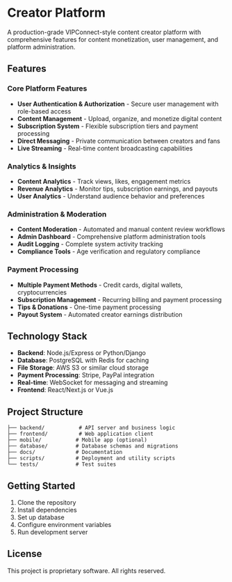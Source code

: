 # Creator Platform

A production-grade VIPConnect-style content creator platform with comprehensive features for content monetization, user management, and platform administration.

## Features

### Core Platform Features
- **User Authentication & Authorization** - Secure user management with role-based access
- **Content Management** - Upload, organize, and monetize digital content
- **Subscription System** - Flexible subscription tiers and payment processing
- **Direct Messaging** - Private communication between creators and fans
- **Live Streaming** - Real-time content broadcasting capabilities

### Analytics & Insights
- **Content Analytics** - Track views, likes, engagement metrics
- **Revenue Analytics** - Monitor tips, subscription earnings, and payouts
- **User Analytics** - Understand audience behavior and preferences

### Administration & Moderation
- **Content Moderation** - Automated and manual content review workflows
- **Admin Dashboard** - Comprehensive platform administration tools
- **Audit Logging** - Complete system activity tracking
- **Compliance Tools** - Age verification and regulatory compliance

### Payment Processing
- **Multiple Payment Methods** - Credit cards, digital wallets, cryptocurrencies
- **Subscription Management** - Recurring billing and payment processing
- **Tips & Donations** - One-time payment processing
- **Payout System** - Automated creator earnings distribution

## Technology Stack

- **Backend**: Node.js/Express or Python/Django
- **Database**: PostgreSQL with Redis for caching
- **File Storage**: AWS S3 or similar cloud storage
- **Payment Processing**: Stripe, PayPal integration
- **Real-time**: WebSocket for messaging and streaming
- **Frontend**: React/Next.js or Vue.js

## Project Structure

```
├── backend/           # API server and business logic
├── frontend/          # Web application client
├── mobile/           # Mobile app (optional)
├── database/         # Database schemas and migrations
├── docs/             # Documentation
├── scripts/          # Deployment and utility scripts
└── tests/            # Test suites
```

## Getting Started

1. Clone the repository
2. Install dependencies
3. Set up database
4. Configure environment variables
5. Run development server

## License

This project is proprietary software. All rights reserved.